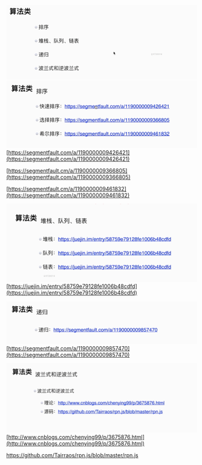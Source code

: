 ![](/assets/import78.png)![](/assets/import79.png)[https://segmentfault.com/a/1190000009426421](https://segmentfault.com/a/1190000009426421)

[https://segmentfault.cm/a/1190000009366805](https://segmentfault.com/a/1190000009366805)

[https://segmentfault.cm/a/1190000009461832](https://segmentfault.com/a/1190000009461832)

![](/assets/import80.png)[https://juejin.im/entry/58759e79128fe1006b48cdfd](https://juejin.im/entry/58759e79128fe1006b48cdfd)

![](/assets/import81.png)[https://segmentfault.com/a/1190000009857470](https://segmentfault.com/a/1190000009857470)

![](/assets/import82.png)[http://www.cnblogs.com/chenying99/p/3675876.html](http://www.cnblogs.com/chenying99/p/3675876.html)

https://github.com/Tairraos/rpn.js/blob/master/rpn.js




